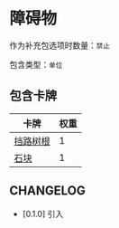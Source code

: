 # 障碍物

作为补充包选项时数量：`禁止`

包含类型：`单位`

## 包含卡牌

卡牌 | 权重
--- | ---
[挡路树根](../卡牌/挡路树根.md) | 1
[石块](../卡牌/石块.md) | 1

## CHANGELOG

- [0.1.0] 引入
